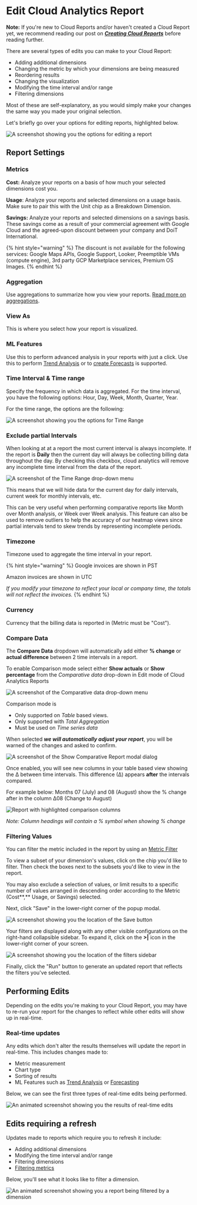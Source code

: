 # Edit Cloud Analytics Report

**Note:** If you're new to Cloud Reports and/or haven't created a Cloud Report yet, we recommend reading our post on [_**Creating Cloud Reports**_](create-cloud-report/) before reading further.

There are several types of edits you can make to your Cloud Report:

* Adding additional dimensions
* Changing the metric by which your dimensions are being measured
* Reordering results
* Changing the visualization
* Modifying the time interval and/or range
* Filtering dimensions

Most of these are self-explanatory, as you would simply make your changes the same way you made your original selection.

Let's briefly go over your options for editing reports, highlighted below.

![A screenshot showing you the options for editing a report](../.gitbook/assets/cleanshot-2021-06-14-at-14.20.30.jpg)

## Report Settings

### Metrics

**Cost:** Analyze your reports on a basis of how much your selected dimensions cost you.

**Usage**: Analyze your reports and selected dimensions on a usage basis. Make sure to pair this with the Unit chip as a Breakdown Dimension.

**Savings:** Analyze your reports and selected dimensions on a savings basis. These savings come as a result of your commercial agreement with Google Cloud and the agreed-upon discount between your company and DoiT International.

{% hint style="warning" %}
The discount is not available for the following services: Google Maps APIs, Google Support, Looker, Preemptible VMs (compute engine), 3rd party GCP Marketplace services, Premium OS Images.
{% endhint %}

### Aggregation

Use aggregations to summarize how you view your reports. [Read more on aggregations](https://help.doit-intl.com/cloud-analytics/using-aggregations-in-cloud-reports).

### View As

This is where you select how your report is visualized.

### ML Features

Use this to perform advanced analysis in your reports with just a click. Use this to perform [Trend Analysis](https://help.doit-intl.com/cloud-analytics/trend-analysis) or to [create Forecasts](https://help.doit-intl.com/cloud-analytics/forecasting) is supported.

### Time Interval & Time range

Specify the frequency in which data is aggregated. For the time interval, you have the following options: Hour, Day, Week, Month, Quarter, Year.

For the time range, the options are the following:

![A screenshot showing you the options for Time Range](<../.gitbook/assets/image (77).png>)

### Exclude partial Intervals

When looking at at a report the most current interval is always incomplete.  If the report is **Daily** then the current day will always be collecting billing data throughout the day.  By checking this checkbox, cloud analytics will remove any incomplete time interval from the data of the report.

![A screenshot of the *Time Range* drop-down menu](<../.gitbook/assets/image (25).png>)

This means that we will hide data for the current day for daily intervals, current week for monthly intervals, etc.

This can be very useful when performing comparative reports like Month over Month analysis, or Week over Week analysis.  This feature can also be used to remove outliers to help the accuracy of our heatmap views since partial intervals tend to skew trends by representing incomplete periods.

### Timezone

Timezone used to aggregate the time interval in your report.

{% hint style="warning" %}
Google invoices are shown in PST

Amazon invoices are shown in UTC

_If you modify your timezone to reflect your local or company time, the totals will not reflect the invoices._
{% endhint %}

### Currency

Currency that the billing data is reported in (Metric must be "Cost").

### Compare Data

The **Compare Data** dropdown will automatically add either **% change** or **actual difference** between 2 time intervals in a report.

To enable Comparison mode select either **Show actuals** or **Show percentage**
from the _Comparative data_ drop-down in Edit mode of Cloud Analytics
Reports

![A screenshot of the *Comparative data* drop-down menu](<../.gitbook/assets/image (90).png>)

Comparison mode is

* Only supported on _Table_ based views.
* Only supported with _Total Aggregation_
* Must be used on _Time series data_

When selected _**we will automatically adjust your report**_, you will be warned of the changes and asked to confirm.

![A screenshot of the Show Comparative Report modal dialog](<../.gitbook/assets/image (154).png>)

Once enabled, you will see new columns in your table based view showing the ∆ between time intervals. This difference (∆) appears **after** the intervals compared.

For example below: Months 07 (July) and 08 (August) show the % change after in the column ∆08 (Change to August)

![Report with highlighted comparison columns](<../.gitbook/assets/image (155).png>)

_Note: Column headings will contain a % symbol when showing % change_

### Filtering Values

You can filter the metric included in the report by using an [Metric Filter](metric-filters.md)

To view a subset of your dimension's values, click on the chip you'd like to filter. Then check the boxes next to the subsets you'd like to view in the report.

You may also exclude a selection of values, or limit results to a specific number of values arranged in descending order according to the Metric (Cost\*\*,\*\* Usage, or Savings) selected.

Next, click "Save" in the lower-right corner of the popup modal.

![A screenshot showing you the location of the Save button](../.gitbook/assets/cloudreports-filters.jpg)

Your filters are displayed along with any other visible configurations on the right-hand collapsible sidebar. To expand it, click on the **>|** icon in the lower-right corner of your screen.

![A screenshot showing you the location of the filters sidebar](../.gitbook/assets/cloudreports-filter-visible-config.jpg)

Finally, click the "Run" button to generate an updated report that reflects the filters you've selected.

## Performing Edits

Depending on the edits you're making to your Cloud Report, you may have to re-run your report for the changes to reflect while other edits will show up in real-time.

### Real-time updates

Any edits which don't alter the results themselves will update the report in real-time. This includes changes made to:

* Metric measurement
* Chart type
* Sorting of results
* ML Features such as [Trend Analysis](trend-analysis.md) or [Forecasting](forecasting.md)

Below, we can see the first three types of real-time edits being performed.

![An animated screenshot showing you the results of real-time edits](../.gitbook/assets/cleanshot-2020-06-30-at-12.49.48.gif)

## Edits requiring a refresh

Updates made to reports which require you to refresh it include:

* Adding additional dimensions
* Modifying the time interval and/or range
* Filtering dimensions
* [Filtering metrics](metric-filters.md)

Below, you'll see what it looks like to filter a dimension.

![An animated screenshot showing you a report being filtered by a dimension](../.gitbook/assets/cleanshot-2020-06-30-at-13.19.17.gif)
